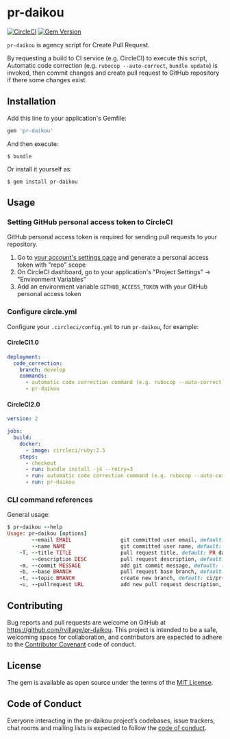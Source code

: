 # pr-daikou

[![CircleCI](https://circleci.com/gh/rvillage/pr-daikou/tree/master.svg?style=svg)](https://circleci.com/gh/rvillage/pr-daikou/tree/master)
[![Gem Version](https://badge.fury.io/rb/pr-daikou.svg)](https://badge.fury.io/rb/pr-daikou)

`pr-daikou` is agency script for Create Pull Request.

By requesting a build to CI service (e.g. CircleCI) to execute this script, Automatic code correction (e.g. `rubocop --auto-correct`, `bundle update`) is invoked, then commit changes and create pull request to GitHub repository if there some changes exist.

## Installation

Add this line to your application's Gemfile:

```ruby
gem 'pr-daikou'
```

And then execute:

```
$ bundle
```

Or install it yourself as:

```
$ gem install pr-daikou
```

## Usage

### Setting GitHub personal access token to CircleCI

GitHub personal access token is required for sending pull requests to your repository.

1. Go to [your account's settings page](https://github.com/settings/tokens) and generate a personal access token with "repo" scope
2. On CircleCI dashboard, go to your application's "Project Settings" -> "Environment Variables"
3. Add an environment variable `GITHUB_ACCESS_TOKEN` with your GitHub personal access token

### Configure circle.yml

Configure your `.circleci/config.yml` to run `pr-daikou`, for example:

#### CircleCI1.0

```yaml
deployment:
  code_correction:
    branch: develop
    commands:
      - automatic code correction command (e.g. rubocop --auto-correct || true)
      - pr-daikou
```

#### CircleCI2.0

```yaml
version: 2

jobs:
  build:
    docker:
      - image: circleci/ruby:2.5
    steps:
      - checkout
      - run: bundle install -j4 --retry=3
      - run: automatic code correction command (e.g. rubocop --auto-correct || true)
      - run: pr-daikou
```

### CLI command references

General usage:

```ruby
$ pr-daikou --help
Usage: pr-daikou [options]
        --email EMAIL                git committed user email, default: pr_daikou@example.com
        --name NAME                  git committed user name, default: pr_daikou
    -T, --title TITLE                pull request title, default: PR daikou [at Mon Jan 1 12:34:56 UTC 2017]
        --description DESC           pull request description, default: ""
    -m, --commit MESSAGE             add git commit message, default: :robot: PR daikou
    -b, --base BRANCH                pull request base branch, default: master
    -t, --topic BRANCH               create new branch, default: ci/pr-daikou_[20170101123456.000]
    -u, --pullrequest URL            add new pull request description, default: nil
```

## Contributing

Bug reports and pull requests are welcome on GitHub at https://github.com/rvillage/pr-daikou. This project is intended to be a safe, welcoming space for collaboration, and contributors are expected to adhere to the [Contributor Covenant](http://contributor-covenant.org) code of conduct.

## License

The gem is available as open source under the terms of the [MIT License](https://opensource.org/licenses/MIT).

## Code of Conduct

Everyone interacting in the pr-daikou project’s codebases, issue trackers, chat rooms and mailing lists is expected to follow the [code of conduct](https://github.com/rvillage/pr-daikou/blob/master/CODE_OF_CONDUCT.md).
